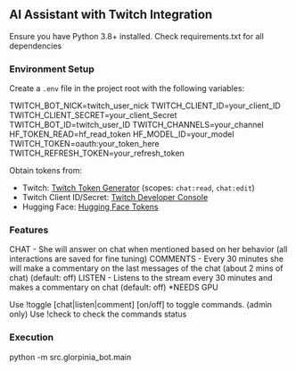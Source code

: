 ## AI Assistant with Twitch Integration

Ensure you have Python 3.8+ installed. Check requirements.txt for all dependencies

### Environment Setup
Create a `.env` file in the project root with the following variables:

TWITCH_BOT_NICK=twitch_user_nick
TWITCH_CLIENT_ID=your_client_ID
TWITCH_CLIENT_SECRET=your_client_Secret
TWITCH_BOT_ID=twitch_user_ID
TWITCH_CHANNELS=your_channel
HF_TOKEN_READ=hf_read_token
HF_MODEL_ID=your_model
TWITCH_TOKEN=oauth:your_token_here
TWITCH_REFRESH_TOKEN=your_refresh_token

Obtain tokens from:
- Twitch: [Twitch Token Generator](https://twitchtokengenerator.com) (scopes: `chat:read`, `chat:edit`)
- Twitch Client ID/Secret: [Twitch Developer Console](https://dev.twitch.tv/console)
- Hugging Face: [Hugging Face Tokens](https://huggingface.co/settings/tokens)

### Features
CHAT - She will answer on chat when mentioned based on her behavior (all interactions are saved for fine tuning)
COMMENTS - Every 30 minutes she will make a commentary on the last messages of the chat (about 2 mins of chat) (default: off)
LISTEN - Listens to the stream every 30 minutes and makes a commentary on chat (default: off) *NEEDS GPU

Use !toggle [chat|listen|comment] [on/off] to toggle commands. (admin only)
Use !check to check the commands status


### Execution
python -m src.glorpinia_bot.main